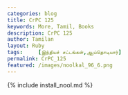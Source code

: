 ```yaml
---  
categories: blog  
title: CrPC 125
keywords: More, Tamil, Books  
description: CrPC 125
author: Tamilan  
layout: Ruby  
tags:     [இந்தியச் சட்டங்கள்,ஆய்தொடியார்]
permalink: CrPC_125  
featured: /images/noolkal_96_6.png  
---  
```

{% include install_nool.md %} 

